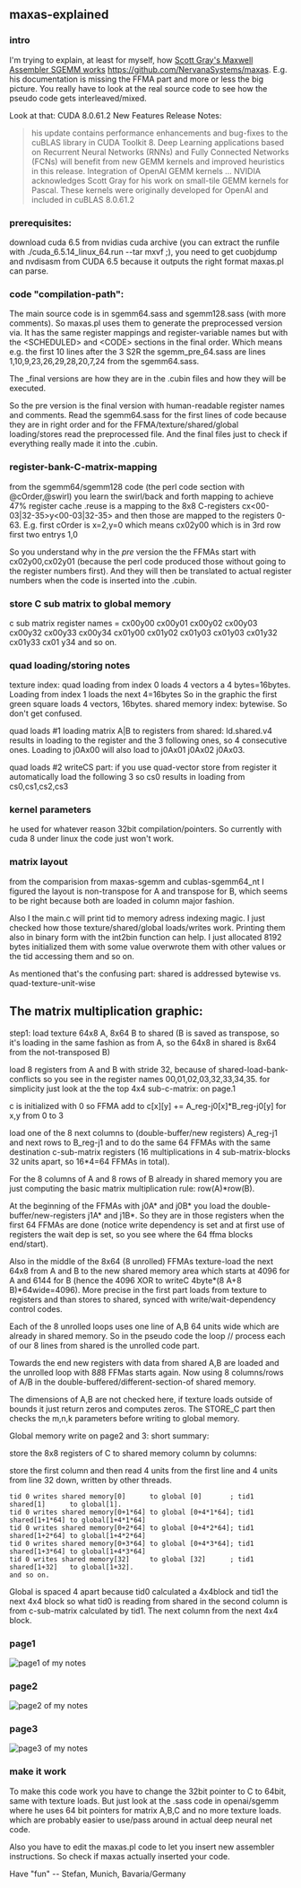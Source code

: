 ## maxas-explained
### intro

I'm trying to explain, at least for myself, how [Scott Gray's Maxwell Assembler SGEMM works](https://github.com/NervanaSystems/maxas) https://github.com/NervanaSystems/maxas.
E.g. his documentation is missing the FFMA part and more or less the big picture. You really have to look at the real source code to see how the pseudo code gets interleaved/mixed.

Look at that: CUDA 8.0.61.2 New Features Release Notes:

> his update contains performance enhancements and bug-fixes to the cuBLAS library
in CUDA Toolkit 8. Deep Learning applications based on Recurrent Neural Networks
(RNNs) and Fully Connected Networks (FCNs) will benefit from new GEMM kernels
and improved heuristics in this release.
> Integration of OpenAI GEMM kernels
> ... NVIDIA  acknowledges  Scott  Gray  for  his  work  on  small-tile  GEMM  kernels  for
Pascal.  These  kernels  were  originally  developed  for  OpenAI  and  included  in
cuBLAS 8.0.61.2 

### prerequisites:
download cuda 6.5 from nvidias cuda archive (you can extract the runfile with ./cuda_6.5.14_linux_64.run --tar mxvf ;), you need to get cuobjdump and nvdisasm from CUDA 6.5 because it outputs the right format maxas.pl can parse.

### code "compilation-path": 
The main source code is in sgemm64.sass and sgemm128.sass (with more comments).
So maxas.pl uses them to generate the preprocessed version via. It has the same register mappings and register-variable names but with the \<SCHEDULED\> and \<CODE\> sections in the final order.
Which means e.g. the first 10 lines after the 3 S2R the sgemm_pre_64.sass are lines 1,10,9,23,26,29,28,20,7,24 from the sgemm64.sass.

The _final versions are how they are in the .cubin files and how they will be executed.

So the pre version is the final version with human-readable register names and comments.
Read the sgemm64.sass for the first lines of code because they are in right order and for the FFMA/texture/shared/global loading/stores read the preprocessed file. And the final files just to check if everything really made it into the .cubin.


### register-bank-C-matrix-mapping

from the sgemm64/sgemm128 code (the perl code section with @cOrder,@swirl) you learn the swirl/back and forth mapping to achieve 47% register cache .reuse is a mapping to the 8x8 C-registers cx<00-03|32-35>y<00-03|32-35> and then those are mapped to the registers 0-63.
E.g. first cOrder is x=2,y=0 which means cx02y00 which is in 3rd row first two entrys 1,0

So you understand why in the _pre_ version the the FFMAs start with cx02y00,cx02y01 (because the perl code produced those without going to the register numbers first). And they will then be translated to actual register numbers when the code is inserted into the .cubin.


### store C sub matrix to global memory
c sub matrix register names =
cx00y00 cx00y01 cx00y02 cx00y03 cx00y32 cx00y33 cx00y34
cx01y00 cx01y02 cx01y03 cx01y03 cx01y32 cx01y33 cx01 y34
and so on.


### quad loading/storing notes
texture index: quad loading from index 0 loads 4 vectors a 4 bytes=16bytes. Loading from index 1 loads the next 4=16bytes
So in the graphic the first green square loads 4 vectors, 16bytes.
shared memory index: bytewise. So don't get confused.

quad loads #1 loading matrix A|B to registers from shared: ld.shared.v4 results in loading to the register and the 3 following ones, so 4 consecutive ones. Loading to j0Ax00 will also load to j0Ax01 j0Ax02 j0Ax03.

quad loads #2 writeCS part: if you use quad-vector store from register it automatically load the following 3 so cs0 results in loading from cs0,cs1,cs2,cs3


### kernel parameters
he used for whatever reason 32bit compilation/pointers. So currently with cuda 8 under linux the code just won't work.


### matrix layout
from the comparision from maxas-sgemm and cublas-sgemm64_nt I figured the layout is non-transpose for A and transpose for B, which seems to be right because both are loaded in column major fashion.

Also I the main.c will print tid to memory adress indexing magic. I just checked how those texture/shared/global loads/writes work. Printing them also in binary form with the int2bin function can help. I just allocated 8192 bytes initialized them with some value overwrote them with other values or the tid accessing them and so on.

 As mentioned that's the confusing part: shared is addressed bytewise vs. quad-texture-unit-wise

 
## The matrix multiplication graphic:

step1: load texture 64x8 A, 8x64 B to shared (B is saved as transpose, so it's loading in the same fashion as from A, so the 64x8 in shared is 8x64 from the not-transposed B)

load 8 registers from A and B with stride 32, because of shared-load-bank-conflicts so you see in the register names 00,01,02,03,32,33,34,35.
for simplicity just look at the the top 4x4 sub-c-matrix: on page.1

c is initialized with 0 so FFMA add to c[x][y] += A_reg-j0[x]*B_reg-j0[y] for x,y from 0 to 3

load one of the 8 next columns to (double-buffer/new registers) A_reg-j1 and next rows to B_reg-j1 and to do the same 64 FFMAs with the same destination c-sub-matrix registers (16 multiplications in 4 sub-matrix-blocks 32 units apart, so 16*4=64 FFMAs in total).

For the 8 columns of A and 8 rows of B already in shared memory you are just computing the basic matrix multiplication rule: row(A)*row(B).

At the beginning of the FFMAs with j0A* and j0B* you load the double-buffer/new-registers j1A* and j1B*. So they are in those registers when the first 64 FFMAs are done (notice write dependency is set and at first use of registers the wait dep is set, so you see where the 64 ffma blocks end/start).

Also in the middle of the 8x64 (8 unrolled) FFMAs texture-load the next 64x8 from A and B to the new shared memory area which starts at 4096 for A and 6144 for B (hence the 4096 XOR to writeC 4byte*(8 A+8 B)*64wide=4096). More precise in the first part loads from texture to registers and than stores to shared, synced with write/wait-dependency control codes.


Each of the 8 unrolled loops uses one line of A,B 64 units wide which are already in shared memory.
So in the pseudo code the loop // process each of our 8 lines from shared
is the unrolled code part.

Towards the end new registers with data from shared A,B are loaded and the unrolled loop with 8*8*8 FFMas starts again. Now using 8 columns/rows of A/B in the double-buffered/different-section-of shared memory.

The dimensions of A,B are not checked here, if texture loads outside of bounds it just return zeros and computes zeros.
The STORE_C part then checks the m,n,k parameters before writing to global memory.

Global memory write on page2 and 3:
short summary: 

 store the 8x8 registers of C to shared memory column by columns:

 store the first column and then read 4 units from the first line and 4 units from line 32 down, written by other threads.
```
tid 0 writes shared memory[0]      to global [0]       ; tid1 shared[1]      to global[1].
tid 0 writes shared memory[0+1*64] to global [0+4*1*64]; tid1 shared[1+1*64] to global[1+4*1*64]
tid 0 writes shared memory[0+2*64] to global [0+4*2*64]; tid1 shared[1+2*64] to global[1+4*2*64]
tid 0 writes shared memory[0+3*64] to global [0+4*3*64]; tid1 shared[1+3*64] to global[1+4*3*64]
tid 0 writes shared memory[32]     to global [32]      ; tid1 shared[1+32]   to global[1+32].
and so on.
```

Global is spaced 4 apart because tid0 calculated a 4x4block and tid1 the next 4x4 block so what tid0 is reading from shared in the second column is from c-sub-matrix calculated by tid1. The next column from the next 4x4 block.


### page1
![page1 of my notes](page1.jpg)
### page2
![page2 of my notes](page2.jpg)
### page3
![page3 of my notes](page3.jpg)


### make it work
To make this code work you have to change the 32bit pointer to C to 64bit, same with texture loads.
But just look at the .sass code in openai/sgemm where he uses 64 bit pointers for matrix A,B,C and no more texture loads.
which are probably easier to use/pass around in actual deep neural net code.

Also you have to edit the maxas.pl code to let you insert new assembler instructions. So check if maxas actually inserted your code.

Have "fun"
-- Stefan, Munich, Bavaria/Germany

 
